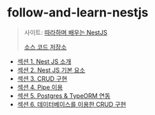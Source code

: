 # follow-and-learn-nestjs

> 사이트: [따라하며 배우는 NestJS](https://inf.run/n39u)
>
> [소스 코드 저장소](https://github.com/jaewonhimnae/nestjs-board-app)



- [섹션 1. Nest JS 소개](https://github.com/jihoonwang98/online-courses/blob/main/follow-and-learn-nestjs/%EC%A0%95%EB%A6%AC/%EC%84%B9%EC%85%98%201.%20Nest%20JS%20%EC%86%8C%EA%B0%9C.md)
- [섹션 2. Nest JS 기본 요소](https://github.com/jihoonwang98/online-courses/blob/main/follow-and-learn-nestjs/%EC%A0%95%EB%A6%AC/%EC%84%B9%EC%85%98%202.%20NestJS%20%EA%B8%B0%EB%B3%B8%20%EC%9A%94%EC%86%8C.md)
- [섹션 3. CRUD 구현](https://github.com/jihoonwang98/online-courses/blob/main/follow-and-learn-nestjs/%EC%A0%95%EB%A6%AC/%EC%84%B9%EC%85%98%203.%20CRUD%20%EA%B5%AC%ED%98%84.md)
- [섹션 4. Pipe 이용](https://github.com/jihoonwang98/online-courses/blob/main/follow-and-learn-nestjs/%EC%A0%95%EB%A6%AC/%EC%84%B9%EC%85%98%204.%20Pipe%20%EC%9D%B4%EC%9A%A9.md)
- [섹션 5. Postgres & TypeORM 연동](https://github.com/jihoonwang98/online-courses/blob/main/follow-and-learn-nestjs/%EC%A0%95%EB%A6%AC/%EC%84%B9%EC%85%98%205.%20Postgres%20%26%20TypeORM%20%EC%97%B0%EB%8F%99.md)
- [섹션 6. 데이터베이스를 이용한 CRUD 구현](https://github.com/jihoonwang98/online-courses/blob/main/follow-and-learn-nestjs/%EC%A0%95%EB%A6%AC/%EC%84%B9%EC%85%98%206.%20%EB%8D%B0%EC%9D%B4%ED%84%B0%EB%B2%A0%EC%9D%B4%EC%8A%A4%EB%A5%BC%20%EC%9D%B4%EC%9A%A9%ED%95%9C%20CRUD%20%EA%B5%AC%ED%98%84.md)







